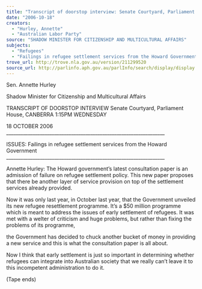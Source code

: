 ```yaml
---
title: "Transcript of doorstop interview: Senate Courtyard, Parliament House, Canberra: 18 October 2006: Failings in refugee settlement services from the Howard Government."
date: "2006-10-18"
creators:
  - "Hurley, Annette"
  - "Australian Labor Party"
source: "SHADOW MINISTER FOR CITIZENSHIP AND MULTICULTURAL AFFAIRS"
subjects:
  - "Refugees"
  - "Failings in refugee settlement services from the Howard Government."
trove_url: http://trove.nla.gov.au/version/211299520
source_url: http://parlinfo.aph.gov.au/parlInfo/search/display/display.w3p;query=Id%3A%22media/pressrel/CN6L6%22
---
```


 Sen. Annette Hurley   

 Shadow Minister for Citizenship  and Multicultural Affairs   

 

 TRANSCRIPT OF DOORSTOP INTERVIEW  Senate Courtyard, Parliament House, CANBERRA  1:15PM WEDNESDAY    

 18 OCTOBER 2006  __________________________________________________________________ 

 ISSUES: Failings in refugee settlement services from the Howard Government  __________________________________________________________________ 

 

 Annette Hurley:  The Howard government’s latest consultation paper is an  admission of failure on refugee settlement policy. This new paper proposes that there  be another layer of service provision on top of the settlement services already  provided.    

 Now it was only last year, in October last year, that the Government unveiled its new  refugee resettlement programme. It’s a $50 million programme which is meant to  address the issues of early settlement of refugees. It was met with a welter of  criticism and huge problems, but rather than fixing the problems of its programme, 

 the Government has decided to chuck another bucket of money in providing a new  service and this is what the consultation paper is all about.   

 Now I think that early settlement is just so important in determining whether refugees  can integrate into Australian society that we really can’t leave it to this incompetent  administration to do it. 

 

 (Tape ends)   

 

 

